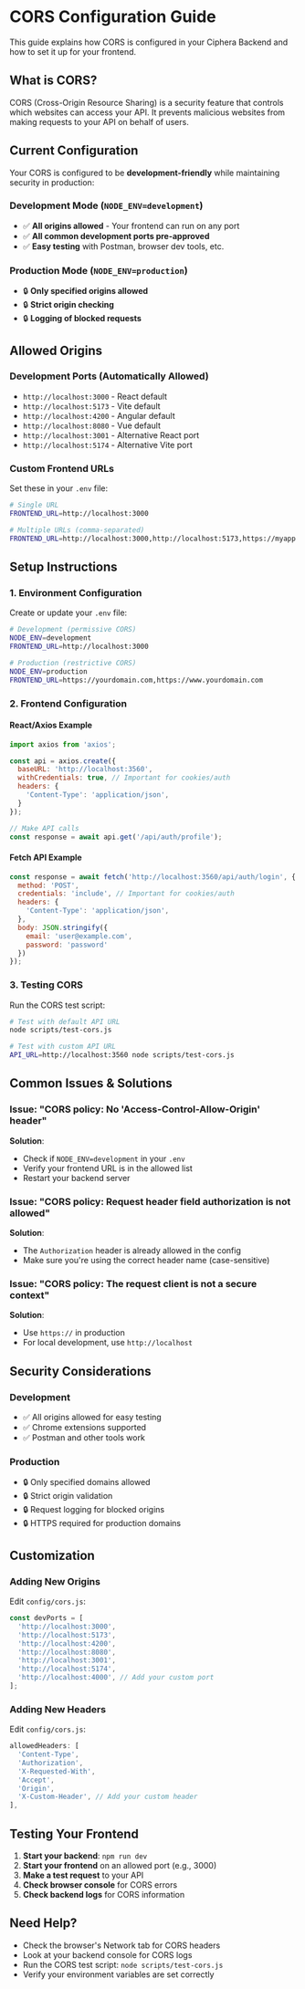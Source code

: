 # CORS Configuration Guide

This guide explains how CORS is configured in your Ciphera Backend and how to set it up for your frontend.

## What is CORS?

CORS (Cross-Origin Resource Sharing) is a security feature that controls which websites can access your API. It prevents malicious websites from making requests to your API on behalf of users.

## Current Configuration

Your CORS is configured to be **development-friendly** while maintaining security in production:

### Development Mode (`NODE_ENV=development`)
- ✅ **All origins allowed** - Your frontend can run on any port
- ✅ **All common development ports pre-approved**
- ✅ **Easy testing** with Postman, browser dev tools, etc.

### Production Mode (`NODE_ENV=production`)
- 🔒 **Only specified origins allowed**
- 🔒 **Strict origin checking**
- 🔒 **Logging of blocked requests**

## Allowed Origins

### Development Ports (Automatically Allowed)
- `http://localhost:3000` - React default
- `http://localhost:5173` - Vite default  
- `http://localhost:4200` - Angular default
- `http://localhost:8080` - Vue default
- `http://localhost:3001` - Alternative React port
- `http://localhost:5174` - Alternative Vite port

### Custom Frontend URLs
Set these in your `.env` file:

```bash
# Single URL
FRONTEND_URL=http://localhost:3000

# Multiple URLs (comma-separated)
FRONTEND_URL=http://localhost:3000,http://localhost:5173,https://myapp.com
```

## Setup Instructions

### 1. Environment Configuration

Create or update your `.env` file:

```bash
# Development (permissive CORS)
NODE_ENV=development
FRONTEND_URL=http://localhost:3000

# Production (restrictive CORS)  
NODE_ENV=production
FRONTEND_URL=https://yourdomain.com,https://www.yourdomain.com
```

### 2. Frontend Configuration

#### React/Axios Example
```javascript
import axios from 'axios';

const api = axios.create({
  baseURL: 'http://localhost:3560',
  withCredentials: true, // Important for cookies/auth
  headers: {
    'Content-Type': 'application/json',
  }
});

// Make API calls
const response = await api.get('/api/auth/profile');
```

#### Fetch API Example
```javascript
const response = await fetch('http://localhost:3560/api/auth/login', {
  method: 'POST',
  credentials: 'include', // Important for cookies/auth
  headers: {
    'Content-Type': 'application/json',
  },
  body: JSON.stringify({
    email: 'user@example.com',
    password: 'password'
  })
});
```

### 3. Testing CORS

Run the CORS test script:

```bash
# Test with default API URL
node scripts/test-cors.js

# Test with custom API URL
API_URL=http://localhost:3560 node scripts/test-cors.js
```

## Common Issues & Solutions

### Issue: "CORS policy: No 'Access-Control-Allow-Origin' header"
**Solution**: 
- Check if `NODE_ENV=development` in your `.env`
- Verify your frontend URL is in the allowed list
- Restart your backend server

### Issue: "CORS policy: Request header field authorization is not allowed"
**Solution**: 
- The `Authorization` header is already allowed in the config
- Make sure you're using the correct header name (case-sensitive)

### Issue: "CORS policy: The request client is not a secure context"
**Solution**: 
- Use `https://` in production
- For local development, use `http://localhost`

## Security Considerations

### Development
- ✅ All origins allowed for easy testing
- ✅ Chrome extensions supported
- ✅ Postman and other tools work

### Production  
- 🔒 Only specified domains allowed
- 🔒 Strict origin validation
- 🔒 Request logging for blocked origins
- 🔒 HTTPS required for production domains

## Customization

### Adding New Origins
Edit `config/cors.js`:

```javascript
const devPorts = [
  'http://localhost:3000',
  'http://localhost:5173',
  'http://localhost:4200',
  'http://localhost:8080',
  'http://localhost:3001',
  'http://localhost:5174',
  'http://localhost:4000', // Add your custom port
];
```

### Adding New Headers
Edit `config/cors.js`:

```javascript
allowedHeaders: [
  'Content-Type', 
  'Authorization', 
  'X-Requested-With',
  'Accept',
  'Origin',
  'X-Custom-Header', // Add your custom header
],
```

## Testing Your Frontend

1. **Start your backend**: `npm run dev`
2. **Start your frontend** on an allowed port (e.g., 3000)
3. **Make a test request** to your API
4. **Check browser console** for CORS errors
5. **Check backend logs** for CORS information

## Need Help?

- Check the browser's Network tab for CORS headers
- Look at your backend console for CORS logs
- Run the CORS test script: `node scripts/test-cors.js`
- Verify your environment variables are set correctly
